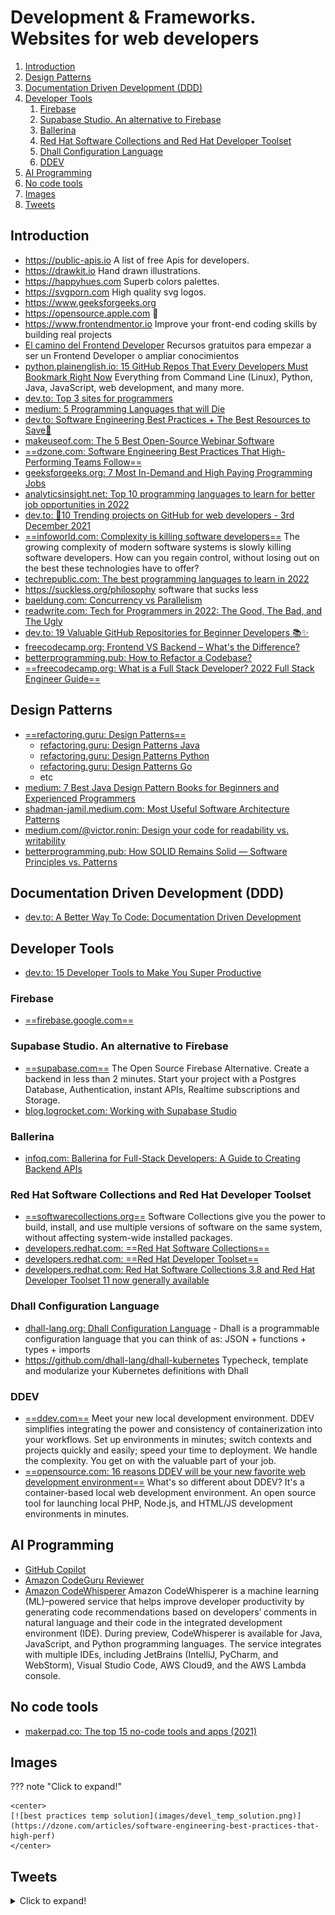 # Development & Frameworks. Websites for web developers

1. [Introduction](#introduction)
2. [Design Patterns](#design-patterns)
3. [Documentation Driven Development (DDD)](#documentation-driven-development-ddd)
4. [Developer Tools](#developer-tools)
    1. [Firebase](#firebase)
    2. [Supabase Studio. An alternative to Firebase](#supabase-studio-an-alternative-to-firebase)
    3. [Ballerina](#ballerina)
    4. [Red Hat Software Collections and Red Hat Developer Toolset](#red-hat-software-collections-and-red-hat-developer-toolset)
    5. [Dhall Configuration Language](#dhall-configuration-language)
    6. [DDEV](#ddev)
5. [AI Programming](#ai-programming)
6. [No code tools](#no-code-tools)
7. [Images](#images)
8. [Tweets](#tweets)

## Introduction

- https://public-apis.io  A list of free Apis for developers.
- https://drawkit.io  Hand drawn illustrations.
- https://happyhues.com  Superb colors palettes.
- https://svgporn.com  High quality svg logos.
- https://www.geeksforgeeks.org
- https://opensource.apple.com 🌟
- https://www.frontendmentor.io  Improve your front-end coding skills by building real projects
- [El camino del Frontend Developer](https://github.com/mrcodedev/frontend-developer-resources) Recursos gratuitos para empezar a ser un Frontend Developer o ampliar conocimientos
- [python.plainenglish.io: 15 GitHub Repos That Every Developers Must Bookmark Right Now](https://python.plainenglish.io/15-github-repos-that-every-developers-must-bookmark-right-now-eee01db63977) Everything from Command Line (Linux), Python, Java, JavaScript, web development, and many more.
- [dev.to: Top 3 sites for programmers](https://dev.to/why_and_how/top-3-sites-for-programmers-4bmc)
- [medium: 5 Programming Languages that will Die](https://medium.com/@lidiaaa08/5-programming-languages-that-will-die-1a4e40371a2e)
- [dev.to: Software Engineering Best Practices + The Best Resources to Save🚀](https://dev.to/alexomeyer/software-engineering-best-practices-useful-resources-c75)
- [makeuseof.com: The 5 Best Open-Source Webinar Software](https://www.makeuseof.com/best-open-source-webinar-software/)
- [==dzone.com: Software Engineering Best Practices That High-Performing Teams Follow==](https://dzone.com/articles/software-engineering-best-practices-that-high-perf)
- [geeksforgeeks.org: 7 Most In-Demand and High Paying Programming Jobs](https://www.geeksforgeeks.org/7-most-in-demand-and-high-paying-programming-jobs/)
- [analyticsinsight.net: Top 10 programming languages to learn for better job opportunities in 2022](https://www.analyticsinsight.net/top-10-programming-languages-to-learn-for-better-job-opportunities-in-2022/)
- [dev.to: 🚀10 Trending projects on GitHub for web developers - 3rd December 2021](https://dev.to/iainfreestone/10-trending-projects-on-github-for-web-developers-3rd-december-2021-12f5)
- [==infoworld.com: Complexity is killing software developers==](https://www.infoworld.com/article/3639050/complexity-is-killing-software-developers.html) The growing complexity of modern software systems is slowly killing software developers. How can you regain control, without losing out on the best these technologies have to offer?
- [techrepublic.com: The best programming languages to learn in 2022](https://www.techrepublic.com/article/the-best-programming-languages-to-learn-in-2022/)
- https://suckless.org/philosophy software that sucks less
- [baeldung.com: Concurrency vs Parallelism](https://www.baeldung.com/cs/concurrency-vs-parallelism)
- [readwrite.com: Tech for Programmers in 2022: The Good, The Bad, and The Ugly](https://readwrite.com/tech-for-programmers-in-2022-the-good-the-bad-and-the-ugly/)
- [dev.to: 19 Valuable GitHub Repositories for Beginner Developers 📚✨](https://dev.to/madza/19-valuable-github-repositories-for-beginner-developers-3i18)
- [freecodecamp.org: Frontend VS Backend – What's the Difference?](https://www.freecodecamp.org/news/frontend-vs-backend-whats-the-difference/)
- [betterprogramming.pub: How to Refactor a Codebase?](https://betterprogramming.pub/how-to-refactor-a-codebase-982772695078)
- [==freecodecamp.org: What is a Full Stack Developer? 2022 Full Stack Engineer Guide==](https://www.freecodecamp.org/news/what-is-a-full-stack-developer-full-stack-engineer-guide/)

## Design Patterns

- [==refactoring.guru: Design Patterns==](https://refactoring.guru/design-patterns/)
    - [refactoring.guru: Design Patterns Java](https://refactoring.guru/design-patterns/java)
    - [refactoring.guru: Design Patterns Python](https://refactoring.guru/design-patterns/python)
    - [refactoring.guru: Design Patterns Go](https://refactoring.guru/design-patterns/go)
    - etc
- [medium: 7 Best Java Design Pattern Books for Beginners and Experienced Programmers](https://medium.com/javarevisited/7-best-books-to-learn-design-patterns-for-java-programmers-5627b93eefdb)
- [shadman-jamil.medium.com: Most Useful Software Architecture Patterns](https://shadman-jamil.medium.com/most-useful-software-architecture-patterns-68e171405292)
- [medium.com/@victor.ronin: Design your code for readability vs. writability](https://medium.com/@victor.ronin/design-your-code-for-readability-vs-writability-d42f04cc6f4d)
- [betterprogramming.pub: How SOLID Remains Solid — Software Principles vs. Patterns](https://betterprogramming.pub/how-solid-remains-solid-software-principles-vs-patterns-c77c623a628b)

## Documentation Driven Development (DDD)

- [dev.to: A Better Way To Code: Documentation Driven Development](https://dev.to/this-is-learning/a-better-way-to-code-documentation-driven-development-1kem)

## Developer Tools

- [dev.to: 15 Developer Tools to Make You Super Productive](https://dev.to/sourcegraph/15-developer-tools-to-make-you-super-productive-2g0a)

### Firebase

- [==firebase.google.com==](https://firebase.google.com)

### Supabase Studio. An alternative to Firebase

- [==supabase.com==](https://supabase.com/) The Open Source Firebase Alternative. Create a backend in less than 2 minutes. Start your project with a Postgres Database, Authentication, instant APIs, Realtime subscriptions and Storage.
- [blog.logrocket.com: Working with Supabase Studio](https://blog.logrocket.com/working-supabase-studio/)

### Ballerina

- [infoq.com: Ballerina for Full-Stack Developers: A Guide to Creating Backend APIs](https://www.infoq.com/articles/ballerina-fullstack-rest-api/)

### Red Hat Software Collections and Red Hat Developer Toolset

- [==softwarecollections.org==](https://www.softwarecollections.org) Software Collections give you the power to build, install, and use multiple versions of software on the same system, without affecting system-wide installed packages.
- [developers.redhat.com: ==Red Hat Software Collections==](https://developers.redhat.com/products/softwarecollections/overview)
- [developers.redhat.com: ==Red Hat Developer Toolset==](https://developers.redhat.com/products/developertoolset/overview)
- [developers.redhat.com: Red Hat Software Collections 3.8 and Red Hat Developer Toolset 11 now generally available](https://developers.redhat.com/articles/2021/11/15/red-hat-software-collections-38-and-red-hat-developer-toolset-11-now-generally)

### Dhall Configuration Language

- [dhall-lang.org: Dhall Configuration Language](https://dhall-lang.org/) - Dhall is a programmable configuration language that you can think of as: JSON + functions + types + imports
- https://github.com/dhall-lang/dhall-kubernetes Typecheck, template and modularize your Kubernetes definitions with Dhall

### DDEV

- [==ddev.com==](https://ddev.com/) Meet your new local development environment. DDEV simplifies integrating the power and consistency of containerization into your workflows. Set up environments in minutes; switch contexts and projects quickly and easily; speed your time to deployment. We handle the complexity. You get on with the valuable part of your job.
- [==opensource.com: 16 reasons DDEV will be your new favorite web development environment==](https://opensource.com/article/22/12/ddev) What's so different about DDEV? It's a container-based local web development environment. An open source tool for launching local PHP, Node.js, and HTML/JS development environments in minutes.

## AI Programming

- [GitHub Copilot](https://copilot.github.com/)
- [Amazon CodeGuru Reviewer](https://aws.amazon.com/codeguru/)
- [Amazon CodeWhisperer](https://aws.amazon.com/codewhisperer/) Amazon CodeWhisperer is a machine learning (ML)–powered service that helps improve developer productivity by generating code recommendations based on developers’ comments in natural language and their code in the integrated development environment (IDE). During preview, CodeWhisperer is available for Java, JavaScript, and Python programming languages. The service integrates with multiple IDEs, including JetBrains (IntelliJ, PyCharm, and WebStorm), Visual Studio Code, AWS Cloud9, and the AWS Lambda console.

## No code tools

- [makerpad.co: The top 15 no-code tools and apps (2021)](https://www.makerpad.co/blog/the-top-15-no-code-tools-and-apps-2021)

## Images

??? note "Click to expand!"
  
	<center>
	[![best practices temp solution](images/devel_temp_solution.png)](https://dzone.com/articles/software-engineering-best-practices-that-high-perf)
	</center>

## Tweets

<details>
  <summary>Click to expand!</summary>

<center>
<blockquote class="twitter-tweet"><p lang="en" dir="ltr">10 Best Github repositories for all web developers:<br><br>🧵👇🏻</p>&mdash; Sunil Kumar (@sunilc_) <a href="https://twitter.com/sunilc_/status/1401902233478828038?ref_src=twsrc%5Etfw">June 7, 2021</a></blockquote> <script async src="https://platform.twitter.com/widgets.js" charset="utf-8"></script>

<blockquote class="twitter-tweet"><p lang="en" dir="ltr">I&#39;m a senior engineer, and I sometimes take a week or two to fix a bug.<br><br>Sometimes the issue is a fix in only one line of code.<br><br>Software systems are complex.<br><br>If you are a beginner and struggling:<br>It&#39;s fine! Take your time. You&#39;ll fix it. It&#39;s not you.</p>&mdash; Oliver Jumpertz (@oliverjumpertz) <a href="https://twitter.com/oliverjumpertz/status/1413093420126638081?ref_src=twsrc%5Etfw">July 8, 2021</a></blockquote> <script async src="https://platform.twitter.com/widgets.js" charset="utf-8"></script>

<blockquote class="twitter-tweet"><p lang="en" dir="ltr">8 Awesome Generator Sites for Front-End Developers You May Not Know Existed<br><br>Thread 🧵👇</p>&mdash; Csaba Kissi ⚡ (@csaba_kissi) <a href="https://twitter.com/csaba_kissi/status/1418511220521406465?ref_src=twsrc%5Etfw">July 23, 2021</a></blockquote> <script async src="https://platform.twitter.com/widgets.js" charset="utf-8"></script>

<blockquote class="twitter-tweet"><p lang="en" dir="ltr">5 great code snippet websites for every web developer and designer <br><br>🧵👇🏻 <a href="https://t.co/rN41mIftMV">pic.twitter.com/rN41mIftMV</a></p>&mdash; Pratham (@Prathkum) <a href="https://twitter.com/Prathkum/status/1421218481081667586?ref_src=twsrc%5Etfw">July 30, 2021</a></blockquote> <script async src="https://platform.twitter.com/widgets.js" charset="utf-8"></script>

<blockquote class="twitter-tweet"><p lang="en" dir="ltr">What is WEB SCRAPING? 🤷‍♂️<br><br>To answer this question, I created a small web scraper for Amazon items.<br><br>This is a thread that explains step by step how it works 🧵👇<br><br>(find the complete code at the end) <a href="https://t.co/DWdkE8EAYh">pic.twitter.com/DWdkE8EAYh</a></p>&mdash; Marc Backes (@themarcba) <a href="https://twitter.com/themarcba/status/1423549087719243778?ref_src=twsrc%5Etfw">August 6, 2021</a></blockquote> <script async src="https://platform.twitter.com/widgets.js" charset="utf-8"></script>

<blockquote class="twitter-tweet"><p lang="en" dir="ltr">Top 10 Programming Practices to Code Like a Pro😎<br><br>A THREAD 🧵👇</p>&mdash; Ayesha Sahar (@IAyeshaSahar) <a href="https://twitter.com/IAyeshaSahar/status/1451818320081031170?ref_src=twsrc%5Etfw">October 23, 2021</a></blockquote> <script async src="https://platform.twitter.com/widgets.js" charset="utf-8"></script>

<blockquote class="twitter-tweet"><p lang="en" dir="ltr">Just learned about the groupBy feature in <a href="https://twitter.com/hashtag/javascript?src=hash&amp;ref_src=twsrc%5Etfw">#javascript</a>. (currently stage 3)<br><br>This sure looks handy! <a href="https://t.co/msVSNistuN">pic.twitter.com/msVSNistuN</a></p>&mdash; Cory House (@housecor) <a href="https://twitter.com/housecor/status/1475867772378828804?ref_src=twsrc%5Etfw">December 28, 2021</a></blockquote> <script async src="https://platform.twitter.com/widgets.js" charset="utf-8"></script>

<blockquote class="twitter-tweet"><p lang="en" dir="ltr">This <a href="https://twitter.com/hashtag/OpenSource?src=hash&amp;ref_src=twsrc%5Etfw">#OpenSource</a> project needs some contribution <a href="https://t.co/TJZ0KqBSBK">pic.twitter.com/TJZ0KqBSBK</a></p>&mdash; Amelia Warner (@facetimeJS) <a href="https://twitter.com/facetimeJS/status/1493081314915926018?ref_src=twsrc%5Etfw">February 14, 2022</a></blockquote> <script async src="https://platform.twitter.com/widgets.js" charset="utf-8"></script>

<blockquote class="twitter-tweet"><p lang="en" dir="ltr">You are never too senior to write code. I only laugh at people who believe they are too good to write any code as a software engineer.</p>&mdash; Jaana Dogan ヤナ ドガン (@rakyll) <a href="https://twitter.com/rakyll/status/1507092403043254274?ref_src=twsrc%5Etfw">March 24, 2022</a></blockquote> <script async src="https://platform.twitter.com/widgets.js" charset="utf-8"></script>

<blockquote class="twitter-tweet"><p lang="en" dir="ltr">🧵 The Ultimate TypeScript Thread 🧵<br><br>Here&#39;s everything I&#39;ve learned from leading TS dev teams and working on XState&#39;s core team.<br><br>My goal is to turn you into a TypeScript wizard.<br><br>And yes, this thread is EVERGREEN - I&#39;ll add at least 3 more tips a week 🚀<br><br>Let&#39;s get started.</p>&mdash; Matt Pocock (@mpocock1) <a href="https://twitter.com/mpocock1/status/1509964736275927042?ref_src=twsrc%5Etfw">April 1, 2022</a></blockquote> <script async src="https://platform.twitter.com/widgets.js" charset="utf-8"></script>

<blockquote class="twitter-tweet"><p lang="en" dir="ltr">100+ data structure algorithms problems<br>1. Array - <a href="https://t.co/tXqrvpJO3S">https://t.co/tXqrvpJO3S</a><br>2. String - <a href="https://t.co/tXqrvpJO3S">https://t.co/tXqrvpJO3S</a><br>3. Binary tree - <a href="https://t.co/fsi40ENQRL">https://t.co/fsi40ENQRL</a><br>4. Linked List - <a href="https://t.co/iuItMZrvTA">https://t.co/iuItMZrvTA</a><br>5. Dynamic Programming - <a href="https://t.co/qYKjmZseXr">https://t.co/qYKjmZseXr</a><br>6. Recursion - <a href="https://t.co/4R3eODO4iL">https://t.co/4R3eODO4iL</a> <a href="https://t.co/G8QLbYF2Y0">pic.twitter.com/G8QLbYF2Y0</a></p>&mdash; javinpaul (@javinpaul) <a href="https://twitter.com/javinpaul/status/1556177883764142080?ref_src=twsrc%5Etfw">August 7, 2022</a></blockquote> <script async src="https://platform.twitter.com/widgets.js" charset="utf-8"></script>

<blockquote class="twitter-tweet"><p lang="en" dir="ltr">5 GitHub repositories will make you feel like an expert developer:</p>&mdash; Pratham (@Prathkum) <a href="https://twitter.com/Prathkum/status/1583817955061956610?ref_src=twsrc%5Etfw">October 22, 2022</a></blockquote> <script async src="https://platform.twitter.com/widgets.js" charset="utf-8"></script>

<blockquote class="twitter-tweet"><p lang="en" dir="ltr">Data structures and algorithms are important for any software developer.<br><br>Sometimes loved, more often dreaded, but at the core of our craft.<br><br>Here is an introduction to the most important data structures, including learning resources:</p>&mdash; Oliver Jumpertz (@oliverjumpertz) <a href="https://twitter.com/oliverjumpertz/status/1603790282910228481?ref_src=twsrc%5Etfw">December 16, 2022</a></blockquote> <script async src="https://platform.twitter.com/widgets.js" charset="utf-8"></script>
</center>
</details>
